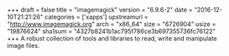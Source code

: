 +++
draft = false
title = "imagemagick"
version = "6.9.6-2"
date = "2016-12-10T21:21:26"
categories = ['xapps']
upstreamurl = "http://www.imagemagick.org"
arch = "x86_64"
size = "6726904"
usize = "19876624"
sha1sum = "4327b8241b1ac795f786ce3b697355736fc76122"
+++
A robust collection of tools and libraries to read, write and manipulate image files.